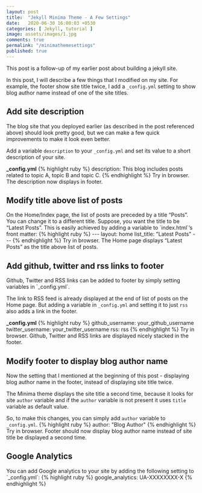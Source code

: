 ```yaml
---
layout: post
title:  "Jekyll Minima Theme - A Few Settings"
date:   2020-06-30 16:00:03 +0530
categories: [ Jekyll, tutorial ]
image: assets/images/1.jpg
comments: true
permalink: "/minimathemesettings"
published: true
---
```

This post is a follow-up of my earlier post about building a jekyll site.

In this post, I will describe a few things that I modified on my site. For example, the footer show site title twice, I add a `_config.yml` setting to show blog author name instead of one of the site titles.

<h2>Add site description</h2>
The blog site that you deployed earlier (as described in the post referenced above) should look pretty good, but we can make a few quick improvements to make it look even better.

Add a variable `description` to your `_config.yml` and set its value to a short description of your site.

<b>_config.yml</b>
{% highlight ruby %}
description: This blog includes posts related to topic A, topic B and topic C.
{% endhighlight %}
Try in browser. The description now displays in footer.

<h2>Modify title above list of posts</h2>
On the Home/Index page, the list of posts are preceded by a title “Posts”. You can change it to a different title. Suppose, you want the title to be “Latest Posts”. This is easily achieved by adding a variable to `index.html`’s front matter:
{% highlight ruby %}
---
layout: home
list_title: "Latest Posts"
---
{% endhighlight %}
Try in browser. The Home page displays “Latest Posts” as the title above list of posts.

<h2>Add github, twitter and rss links to footer</h2>
Github, Twitter and RSS links can be added to footer by simply setting variables in `_config.yml`.

The link to RSS feed is already displayed at the end of list of posts on the Home page. But adding a variable in `_config.yml` and setting it to just `rss` also adds a link in the footer.

<b>_config.yml</b>
{% highlight ruby %}
github_username: your_github_username
twitter_username: your_twitter_username
rss: rss
{% endhighlight %}
Try in browser. Github, Twitter and RSS links are displayed nicely stacked in the footer.

<h2>Modify footer to display blog author name</h2>
Now the setting that I mentioned at the beginning of this post - displaying blog author name in the footer, instead of displaying site title twice.

The Minima theme displays the site title a second time, because it looks for site `author` variable and if the `author` variable is not present it uses `title` variable as default value.

So, to make this changes, you can simply add `author` variable to `_config.yml`.
{% highlight ruby %}
author: "Blog Author"
{% endhighlight %}
Try in browser. Footer should now display blog author name instead of site title be displayed a second time.

<h2>Google Analytics</h2>
You can add Google analytics to your site by adding the following setting to `_config.yml`:
{% highlight ruby %}
google_analytics: UA-XXXXXXXX-X
{% endhighlight %}